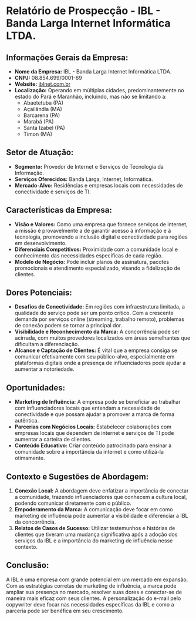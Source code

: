 # Relatório de Prospecção - IBL - Banda Larga Internet Informática LTDA.

## Informações Gerais da Empresa:
- **Nome da Empresa:** IBL - Banda Larga Internet Informática LTDA.
- **CNPJ:** 08.854.699/0001-69
- **Website:** [iblnet.com.br](http://www.iblnet.com.br)
- **Localização:** Operando em múltiplas cidades, predominantemente no estado do Pará e Maranhão, incluindo, mas não se limitando a:
  - Abaetetuba (PA)
  - Açailândia (MA)
  - Barcarena (PA)
  - Marabá (PA)
  - Santa Izabel (PA)
  - Timon (MA)

## Setor de Atuação:
- **Segmento:** Provedor de Internet e Serviços de Tecnologia da Informação.
- **Serviços Oferecidos:** Banda Larga, Internet, Informática.
- **Mercado-Alvo:** Residências e empresas locais com necessidades de conectividade e serviços de TI.

## Características da Empresa:
- **Visão e Valores:** Como uma empresa que fornece serviços de internet, a missão é provavelmente a de garantir acesso à informação e à tecnologia, promovendo a inclusão digital e conectividade para regiões em desenvolvimento.
- **Diferenciais Competitivos:** Proximidade com a comunidade local e conhecimento das necessidades específicas de cada região.
- **Modelo de Negócio:** Pode incluir planos de assinatura, pacotes promocionais e atendimento especializado, visando a fidelização de clientes.

## Dores Potenciais:
- **Desafios de Conectividade:** Em regiões com infraestrutura limitada, a qualidade do serviço pode ser um ponto crítico. Com a crescente demanda por serviços online (streaming, trabalho remoto), problemas de conexão podem se tornar a principal dor.
- **Visibilidade e Reconhecimento da Marca:** A concorrência pode ser acirrada, com muitos provedores localizados em áreas semelhantes que dificultam a diferenciação.
- **Alcance e Captação de Clientes:** É vital que a empresa consiga se comunicar efetivamente com seu público-alvo, especialmente em plataformas digitais onde a presença de influenciadores pode ajudar a aumentar a notoriedade.
  
## Oportunidades:
- **Marketing de Influência:** A empresa pode se beneficiar ao trabalhar com influenciadores locais que entendam a necessidade de conectividade e que possam ajudar a promover a marca de forma autêntica.
- **Parcerias com Negócios Locais:** Estabelecer colaborações com empresas locais que dependem de internet e serviços de TI pode aumentar a carteira de clientes.
- **Conteúdo Educativo:** Criar conteúdo patrocinado para ensinar a comunidade sobre a importância da internet e como utilizá-la otimamente.

## Contexto e Sugestões de Abordagem:
1. **Conexão Local:** A abordagem deve enfatizar a importância de conectar a comunidade, trazendo influenciadores que conhecem a cultura local, podendo comunicar diretamente com o público.
2. **Empoderamento da Marca:** A comunicação deve focar em como marketing de influência pode aumentar a visibilidade e diferenciar a IBL da concorrência.
3. **Relatos de Casos de Sucesso:** Utilizar testemunhos e histórias de clientes que tiveram uma mudança significativa após a adoção dos serviços da IBL e a importância do marketing de influência nesse contexto.

## Conclusão:
A IBL é uma empresa com grande potencial em um mercado em expansão. Com as estratégias corretas de marketing de influência, a marca pode ampliar sua presença no mercado, resolver suas dores e conectar-se de maneira mais eficaz com seus clientes. A personalização do e-mail pelo copywriter deve focar nas necessidades específicas da IBL e como a parceria pode ser benéfica em seu crescimento.